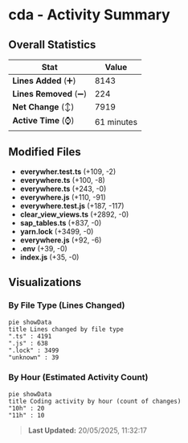 # cda - Activity Summary 

## Overall Statistics

| Stat                   | Value                                                             |
| ---------------------- | ----------------------------------------------------------------- |
| **Lines Added** (➕)   | 8143                                          |
| **Lines Removed** (➖) | 224                                        |
| **Net Change** (↕)    | 7919                |
| **Active Time** (⌚)   | 61 minutes |


## Modified Files
- **everywher.test.ts** (+109, -2)
- **everywhere.ts** (+100, -8)
- **everywhere.ts** (+243, -0)
- **everywhere.js** (+110, -91)
- **everywhere.test.js** (+187, -117)
- **clear_view_views.ts** (+2892, -0)
- **sap_tables.ts** (+837, -0)
- **yarn.lock** (+3499, -0)
- **everywhere.js** (+92, -6)
- **.env** (+39, -0)
- **index.js** (+35, -0)

## Visualizations

### By File Type (Lines Changed)

```mermaid
pie showData
title Lines changed by file type
".ts" : 4191
".js" : 638
".lock" : 3499
"unknown" : 39
```

### By Hour (Estimated Activity Count)

```mermaid
pie showData
title Coding activity by hour (count of changes)
"10h" : 20
"11h" : 10
```


> **Last Updated:** 20/05/2025, 11:32:17
